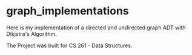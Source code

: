 # graph_implementations
Here is my implementation of a directed and undirected graph ADT with Dikjstra's Algorithm.

The Project was built for CS 261 - Data Structures.
